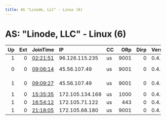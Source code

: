 ```yaml
---
title: AS "Linode, LLC" - Linux (6)
---
```


# AS: "Linode, LLC" - Linux (6)

|   Up |   Ext | JoinTime                                                                                              | IP              | CC   |   ORp |   Dirp | Version   | Contact                   | Nickname          |   eFamMembers |
|-----:|------:|:------------------------------------------------------------------------------------------------------|:----------------|:-----|------:|-------:|:----------|:--------------------------|:------------------|--------------:|
|    1 |     0 | [02:21:51](https://nusenu.github.io/OrNetStats/w/relay/6195C6979D82F56C862DC36E173EEBD59343CCD3.html) | 96.126.115.235  | us   |  9001 |      0 | 0.4.6.8   | air.jordans@torisfreedom. | Unnamed           |             1 |
|    0 |     0 | [09:06:14](https://nusenu.github.io/OrNetStats/w/relay/FCA403D3FB680523C27762483B5123577C49612A.html) | 45.56.107.49    | us   |  9001 |      0 | 0.4.6.8   | chris delete me@thinkpeng | ThinkPenguin      |             1 |
|    1 |     0 | [09:09:27](https://nusenu.github.io/OrNetStats/w/relay/5613A91B500CF9011020BCC14B454F8205B47724.html) | 45.56.107.49    | us   |  9001 |      0 | 0.4.6.8   | chris delete me@thinkpeng | ThinkPenguin      |             1 |
|    1 |     0 | [15:35:35](https://nusenu.github.io/OrNetStats/w/relay/CE2EB5A0A8A1E8F547F1DD3F54651C2E505154C5.html) | 172.105.134.168 | us   |  1000 |      0 | 0.4.6.8   | yhjrvcom@pm.me            | yhjrvCom          |             1 |
|    1 |     0 | [16:54:12](https://nusenu.github.io/OrNetStats/w/relay/CC89AD850BAF791AC891B432E48F49287251D47A.html) | 172.105.71.122  | us   |   443 |      0 | 0.4.6.8   | 1zpdzcm7@duck.com         | ihaveeditedconfig |             1 |
|    1 |     0 | [21:18:05](https://nusenu.github.io/OrNetStats/w/relay/5415BD939FF9B8B7CA7EE2D2F931065038B4C995.html) | 172.105.68.180  | us   |  9001 |      0 | 0.4.6.8   | apakentron at protonmail  | AndranikMarkosyan |             1 |
